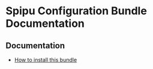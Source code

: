 # Spipu Configuration Bundle Documentation

## Documentation

  * [How to install this bundle](./install.md)

